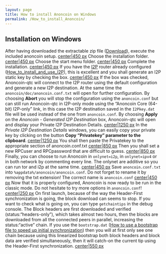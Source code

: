 ```yaml
---
layout: page
title: How to install Anoncoin on Windows
permalink: /How_to_install_Anoncoin/
---
```


Installation on Windows
-----------------------

After having downloaded the extractable zip file ([Download](/Download "wikilink")), execute the included anoncoin setup. [center|450 px](/File:Welcome_setup.PNG "wikilink") Choose the installation folder. [center|450 px](/File:Install2.PNG "wikilink") Choose the start menu folder. [center|450 px](/File:Install3.PNG "wikilink") Complete the installation. [center|450 px](/File:Install4.PNG "wikilink") If you have the [I2P](/I2P "wikilink") router already configured ([How_to_install_and_use_I2P](/How_to_install_and_use_I2P "wikilink")), this is excellent and you shall generate an I2P static key by checking the box. [center|450 px](/File:Install5.PNG "wikilink") If the box was checked, Anoncoin-qtc will connect to the I2P router using the default configuration and generate a new I2P destination. At the same time the `anoncoin/doc/anoncoin.conf.txt` will open for further configuration. By choosing **Abort** you will stop the configuration using the `anoncoin.conf` but can still run Anoncoin-qtc in I2P-only mode using the “Anoncoin Core (64-bit) I2P-only” link, in this case the I2P destination saved in the `I2Pkey.dat` file will be used instead of the one from `anoncoin.conf`. By choosing **Apply** on the *Anoncoin - Generated I2P Destination* box, Anoncoin-qtc will open and display your Private I2P Destination Details. [center|1250 px](/File:Install6.PNG "wikilink") In the *Private I2P Destination Details* windows, you can easily copy your private key by clicking on the button **Copy “Privatekey” parameter to the clipboard**. [center|1250 px](/File:Install7.PNG "wikilink") You shall then paste the Privatekey to the appropriate section of anoncoin.conf.txt [center|850 px](/File:Install9c.png "wikilink") Then you shall set a new RPCuser and RPCpassword that are difficult to guess. [center|850 px](/File:Install9.png "wikilink") Finally, you can choose to run Anoncoin in `onlynet=i2p`, in `onlynet=ipv4` or in both network by commenting every line. The onlynet are additive so you can run tor and i2p at the same time. [center|450 px](/File:Install9b.png "wikilink") Save `anoncoin.conf.txt` into `%appdata%/anoncoin/anoncoin.conf`. Do not forget to rename it by removing the txt extension! The correct name is `anoncoin.conf` [center|450 px](/File:Install9d.png "wikilink") Now that it is properly configured, Anoncoin is now ready to be run in the classic mode. Do not hesitate to try more options in `anoncoin.conf`! [center|250 px](/File:Install9e.png "wikilink") On first launch, because of the way the Header-First synchronization is going, the block download can seems to stop. If you want to check what is going on, you can type `getchaintips` in the debug console. The Block headers are first downloaded and verified (status:“headers-only”), which takes almost two hours, then the blocks are downloaded from all the connected peers in parallel, increasing the status:“active” chain. If you use the `bootstrap.dat` ([How to use a bootstrap file to speed up initial synchronization](/How_to_use_a_bootstrap_file_to_speed_up_initial_synchronization "wikilink")) then you will at first only see one chain because using this linearized bootstrap both block headers and block data are verified simultaneously, then it will catch-on the current tip using the Header-First synchronization. [center|550 px](/File:Install9f.png "wikilink")